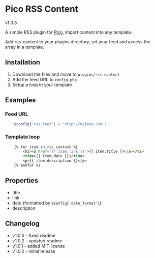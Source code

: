 # Pico RSS Content
v1.0.3

A simple RSS plugin for [Pico](http://pico.dev7studios.com), import content into any template.

Add rss-content to your plugins directory, set your feed and access the array in a template.

## Installation
1. Download the files and move to `plugins/rss-content`
2. Add the feed URL to `config.php`
3. Setup a loop in your template

## Examples
### Feed URL
```php
    $config['rss_feed'] = 'http://myfeed.com';
```
### Template loop
```html
    {% for item in rss_content %}
        <h2><a href="{{ item.link }}">{{ item.title }}</a></h2>
        <time>{{ item.date }}</time>
        <p>{{ item.description }}</p>
    {% endfor %}
```
## Properties
- title
- link
- date (formatted by `$config['date_format']`)
- description

## Changelog
- v1.0.3 - fixed readme
- v1.0.2 - updated readme
- v1.0.1 - added MIT license
- v1.0.0 - initial release
